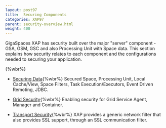 ```yaml
---
layout: post97
title:  Securing Components
categories: XAP97
parent: security-overview.html
weight: 400
---
```




GigaSpaces XAP has security built over the major "server" component - GSA, GSM, GSC and also Processing Unit with Space data. This section explains how security relates to each component and the configurations needed to securing your application.


{%wbr%}

- [Securing Data](./securing-your-data.html){%wbr%}
Secured Space, Processing Unit, Local Cache/View, Space Filters, Task Execution/Executors, Event Driven Remoting, JDBC.

- [Grid Security](./securing-the-grid-services.html){%wbr%}
Enabling security for Grid Service Agent, Manager and Container.


- [Transport Security](./securing-the-transport-layer-(using-ssl).html){%wbr%}
XAP provides a generic network filter that also provides SSL support, through an SSL communication filter.
